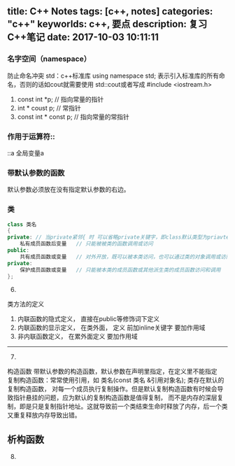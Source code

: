 title: C++ Notes
tags: [c++, notes]
categories: "c++"
keyworlds: c++, 要点
description: 复习C++笔记
date: 2017-10-03 10:11:11
---
### 名字空间（namespace）
防止命名冲突 std：c++标准库
using namespace std; 表示引入标准库的所有命名，否则的话如cout就需要使用 std::cout或者写成 #include <iostream.h>

1. const int *p; // 指向常量的指针
2. int * coust p; // 常指针
3. const int * const p; // 指向常量的常指针


### 作用于运算符:: 
::a  全局变量a

 
### 带默认参数的函数
默认参数必须放在没有指定默认参数的右边。


### 类 


```c++
class 类名
{
private: // 当private紧邻{ 时 可以省略private关键字，即class默认类型为priavte
    私有成员函数后变量   // 只能被被类的函数调用或访问
public:
    共有成员函数或变量   // 对外开放，既可以被本类访问，也可以通过类的对象调用或访问
private:
    保护成员函数或变量   // 只能被本类的成员函数或其他派生类的成员函数访问和调用
};
```

6.
类方法的定义
 1. 内联函数的隐式定义， 直接在public等修饰词下定义
 2. 内联函数的显示定义， 在类外面， 定义 前加inline关键字 要加作用域
 3. 非内联函数定义， 在累外面定义  要加作用域
----
7.
构造函数
    带默认参数的构造函数，默认参数在声明里指定，在定义里不能指定  
    复制构造函数：常常使用引用，如 类名(const 类名 &引用对象名); 类存在默认的复制构造函数，
对每一个成员执行复制操作。但是默认复制构造函数有时候会导致指针悬挂的问题，应为默认的复制构造函数是值得复制，
而不是内存的深层复制，即是只是复制指针地址。这就导致前一个类结束生命时释放了内存，后一个类又重复释放内存导致出错。

析构函数
----
8.
